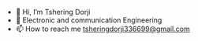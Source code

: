 - 👋 Hi, I’m Tshering Dorji
- 🌱 Electronic and communication Engineering
- 📫 How to reach me tsheringdorji336699@gmail.com

<!---
Tshering336699/Tshering336699 is a ✨ special ✨ repository because its `README.md` (this file) appears on your GitHub profile.
You can click the Preview link to take a look at your changes.
--->
